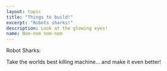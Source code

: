 ```yaml
---
layout: topic
title: "Things to build!"
excerpt: "Robots sharks!"
description: Look at the glowing eyes!
name: Nom-nom nom-nom
---
```


Robot Sharks:

Take the worlds best killing machine... and make it even better!
